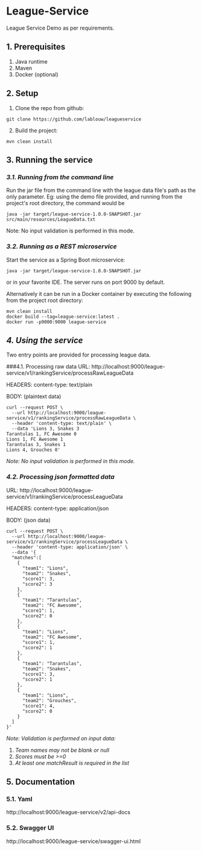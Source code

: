 # League-Service
League Service Demo as per requirements.

## **1. Prerequisites**

1. Java runtime
2. Maven
3. Docker (optional)

## **2. Setup**
    
1. Clone the repo from github:
```
git clone https://github.com/lablouw/leagueservice
```
2. Build the project:
```
mvn clean install
```

## **3. Running the service**
### *3.1. Running from the command line*
Run the jar file from the command line with the league data file's path as the only parameter. Eg: using the demo file provided, and running from the project's root directory, the command would be
```
java -jar target/league-service-1.0.0-SNAPSHOT.jar src/main/resources/LeagueData.txt
```
Note: No input validation is performed in this mode.

### *3.2. Running as a REST microservice*
Start the service as a Spring Boot microservice:
```
java -jar target/league-service-1.0.0-SNAPSHOT.jar
```
or in your favorite IDE.
The server runs on port 9000 by default.

Alternatively it can be run in a Docker container by executing the following from the project root directory:
```
mvn clean install
docker build --tag=league-service:latest .
docker run -p9000:9000 league-service
```

## *4. Using the service*
Two entry points are provided for processing league data.

###4.1. Processing raw data
URL: http://localhost:9000/league-service/v1/rankingService/processRawLeagueData

HEADERS: content-type: text/plain

BODY: (plaintext data)

```
curl --request POST \
  --url http://localhost:9000/league-service/v1/rankingService/processRawLeagueData \
  --header 'content-type: text/plain' \
  --data 'Lions 3, Snakes 3
Tarantulas 1, FC Awesome 0
Lions 1, FC Awesome 1
Tarantulas 3, Snakes 1
Lions 4, Grouches 0'
```
_Note: No input validation is performed in this mode._

### *4.2. Processing json formatted data*
URL: http://localhost:9000/league-service/v1/rankingService/processLeagueData

HEADERS: content-type: application/json

BODY: (json data)

```
curl --request POST \
  --url http://localhost:9000/league-service/v1/rankingService/processLeagueData \
  --header 'content-type: application/json' \
  --data '{
  "matches":[
    {
      "team1": "Lions",
      "team2": "Snakes",
      "score1": 3,
      "score2": 3
    },
    {
      "team1": "Tarantulas",
      "team2": "FC Awesome",
      "score1": 1,
      "score2": 0
    },
    {
      "team1": "Lions",
      "team2": "FC Awesome",
      "score1": 1,
      "score2": 1
    },
    {
      "team1": "Tarantulas",
      "team2": "Snakes",
      "score1": 3,
      "score2": 1
    },
    {
      "team1": "Lions",
      "team2": "Grouches",
      "score1": 4,
      "score2": 0
    }
  ]
}'
```
_Note: Validation is performed on input data:_
1. _Team names may not be blank or null_
2. _Scores must be >=0_
3. _At least one matchResult is required in the list_

## **5. Documentation**
### **5.1. Yaml**
http://localhost:9000/league-service/v2/api-docs
### **5.2. Swagger UI**
http://localhost:9000/league-service/swagger-ui.html